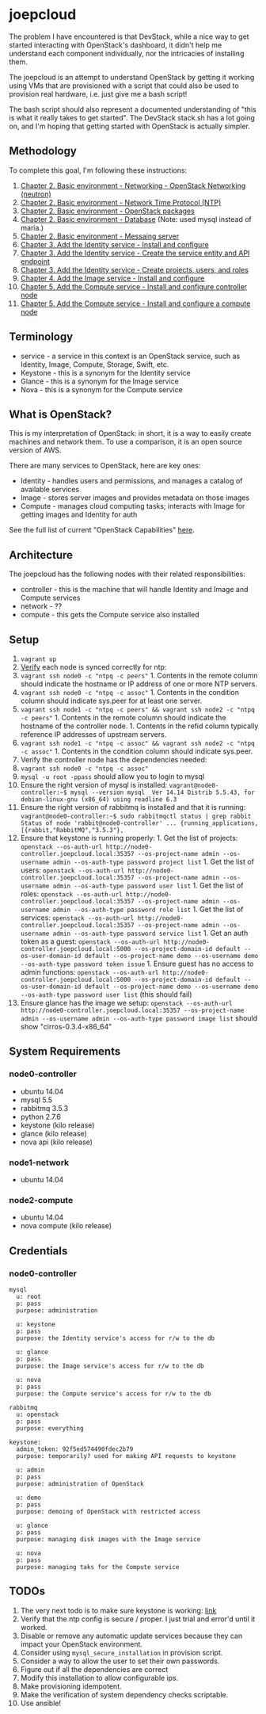 # joepcloud

The problem I have encountered is that DevStack, while a nice way to get started interacting with OpenStack's dashboard, it didn't help me understand each component individually, nor the intricacies of installing them.

The joepcloud is an attempt to understand OpenStack by getting it working using VMs that are provisioned with a script that could also be used to provision real hardware, i.e. just give me a bash script!

The bash script should also represent a documented understanding of "this is what it really takes to get started". The DevStack stack.sh has a lot going on, and I'm hoping that getting started with OpenStack is actually simpler.

## Methodology

To complete this goal, I'm following these instructions:

1. [Chapter 2. Basic environment - Networking - OpenStack Networking (neutron)](http://docs.openstack.org/kilo/install-guide/install/apt/content/ch_basic_environment.html)
1. [Chapter 2. Basic environment - Network Time Protocol (NTP)](http://docs.openstack.org/kilo/install-guide/install/apt/content/ch_basic_environment.html)
1. [Chapter 2. Basic environment - OpenStack packages](http://docs.openstack.org/kilo/install-guide/install/apt/content/ch_basic_environment.html)
1. [Chapter 2. Basic environment - Database](http://docs.openstack.org/kilo/install-guide/install/apt/content/ch_basic_environment.html) (Note: used mysql instead of maria.)
1. [Chapter 2. Basic environment - Messaing server](http://docs.openstack.org/kilo/install-guide/install/apt/content/ch_basic_environment.html)
1. [Chapter 3. Add the Identity service - Install and configure](http://docs.openstack.org/kilo/install-guide/install/apt/content/keystone-install.html)
1. [Chapter 3. Add the Identity service - Create the service entity and API endpoint](http://docs.openstack.org/kilo/install-guide/install/apt/content/keystone-services.html)
1. [Chapter 3. Add the Identity service - Create projects, users, and roles](http://docs.openstack.org/kilo/install-guide/install/apt/content/keystone-services.html)
1. [Chapter 4. Add the Image service - Install and configure](http://docs.openstack.org/kilo/install-guide/install/apt/content/glance-install.html)
1. [Chapter 5. Add the Compute service - Install and configure controller node](http://docs.openstack.org/kilo/install-guide/install/apt/content/ch_nova.html)
1. [Chapter 5. Add the Compute service - Install and configure a compute node](http://docs.openstack.org/kilo/install-guide/install/apt/content/ch_nova.html)

## Terminology

* service - a service in this context is an OpenStack service, such as Identity, Image, Compute, Storage, Swift, etc.
* Keystone - this is a synonym for the Identity service
* Glance - this is a synonym for the Image service
* Nova - this is a synonym for the Compute service

## What is OpenStack?

This is my interpretation of OpenStack: in short, it is a way to easily create machines and network them. To use a comparison, it is an open source version of AWS.

There are many services to OpenStack, here are key ones:

* Identity - handles users and permissions, and manages a catalog of available services
* Image - stores server images and provides metadata on those images
* Compute - manages cloud computing tasks; interacts with Image for getting images and Identity for auth

See the full list of current "OpenStack Capabilities" [here](https://www.openstack.org/software/roadmap/).

## Architecture

The joepcloud has the following nodes with their related responsibilities:

* controller - this is the machine that will handle Identity and Image and Compute services
* network - ??
* compute - this gets the Compute service also installed

## Setup

1. `vagrant up`
1. [Verify](http://docs.openstack.org/juno/install-guide/install/apt/content/ch_basic_environment.html) each node is synced correctly for ntp:
  1. `vagrant ssh node0 -c "ntpq -c peers"`
    1. Contents in the remote column should indicate the hostname or IP address of one or more NTP servers.
  1. `vagrant ssh node0 -c "ntpq -c assoc"`
    1. Contents in the condition column should indicate sys.peer for at least one server.
  1. `vagrant ssh node1 -c "ntpq -c peers" && vagrant ssh node2 -c "ntpq -c peers"`
    1. Contents in the remote column should indicate the hostname of the controller node.
    1. Contents in the refid column typically reference IP addresses of upstream servers.
  1. `vagrant ssh node1 -c "ntpq -c assoc" && vagrant ssh node2 -c "ntpq -c assoc"`
    1.  Contents in the condition column should indicate sys.peer.
1. Verify the controller node has the dependencies needed:
  1. `vagrant ssh node0 -c "ntpq -c assoc"`
  1. `mysql -u root -ppass` should allow you to login to mysql
  1. Ensure the right version of mysql is installed: `vagrant@node0-controller:~$ mysql --version
  mysql  Ver 14.14 Distrib 5.5.43, for debian-linux-gnu (x86_64) using readline 6.3`
  1. Ensure the right version of rabbitmq is installed and that it is running: `vagrant@node0-controller:~$ sudo rabbitmqctl status | grep rabbit
  Status of node 'rabbit@node0-controller' ...
   {running_applications,[{rabbit,"RabbitMQ","3.5.3"},`
  1. Ensure that keystone is running properly:
    1. Get the list of projects: `openstack --os-auth-url http://node0-controller.joepcloud.local:35357 --os-project-name admin --os-username admin --os-auth-type password project list`
    1. Get the list of users: `openstack --os-auth-url http://node0-controller.joepcloud.local:35357 --os-project-name admin --os-username admin --os-auth-type password user list`
    1. Get the list of roles: `openstack --os-auth-url http://node0-controller.joepcloud.local:35357 --os-project-name admin --os-username admin --os-auth-type password role list`
    1. Get the list of services: `openstack --os-auth-url http://node0-controller.joepcloud.local:35357 --os-project-name admin --os-username admin --os-auth-type password service list`
    1. Get an auth token as a guest: `openstack --os-auth-url http://node0-controller.joepcloud.local:5000 --os-project-domain-id default --os-user-domain-id default --os-project-name demo --os-username demo --os-auth-type password token issue`
    1. Ensure guest has no access to admin functions: `openstack --os-auth-url http://node0-controller.joepcloud.local:5000 --os-project-domain-id default --os-user-domain-id default --os-project-name demo --os-username demo --os-auth-type password user list` (this should fail)
  1. Ensure glance has the image we setup: `openstack --os-auth-url http://node0-controller.joepcloud.local:35357 --os-project-name admin --os-username admin --os-auth-type password image list` should show "cirros-0.3.4-x86_64"

## System Requirements

### node0-controller

* ubuntu 14.04
* mysql 5.5
* rabbitmq 3.5.3
* python 2.7.6
* keystone (kilo release)
* glance (kilo release)
* nova api (kilo release)

### node1-network

* ubuntu 14.04

### node2-compute

* ubuntu 14.04
* nova compute (kilo release)

## Credentials

### node0-controller

```
mysql
  u: root
  p: pass
  purpose: administration

  u: keystone
  p: pass
  purpose: the Identity service's access for r/w to the db

  u: glance
  p: pass
  purpose: the Image service's access for r/w to the db

  u: nova
  p: pass
  purpose: the Compute service's access for r/w to the db

rabbitmq
  u: openstack
  p: pass
  purpose: everything

keystone:
  admin_token: 92f5ed574490fdec2b79
  purpose: temporarily? used for making API requests to keystone

  u: admin
  p: pass
  purpose: administration of OpenStack

  u: demo
  p: pass
  purpose: demoing of OpenStack with restricted access

  u: glance
  p: pass
  purpose: managing disk images with the Image service

  u: nova
  p: pass
  purpose: managing taks for the Compute service
```

## TODOs

1. The very next todo is to make sure keystone is working: [link](http://docs.openstack.org/kilo/install-guide/install/apt/content/keystone-verify.html)
1. Verify that the ntp config is secure / proper. I just trial and error'd until it worked.
1. Disable or remove any automatic update services because they can impact your OpenStack environment.
1. Consider using `mysql_secure_installation` in provision script.
1. Consider a way to allow the user to set their own passwords.
1. Figure out if all the dependencies are correct
1. Modify this installation to allow configurable ips.
1. Make provisioning idempotent.
1. Make the verification of system dependency checks scriptable.
1. Use ansible!

